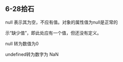## 6-28拾石

null  表示其为空，不应有值。对象的属性值为null是正常的

示“缺少值”，即此处应有一个值，但还没有定义。

null 转为数值为0

undefined转为数字为  NaN